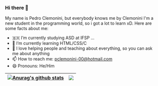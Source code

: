 ### Hi there 👋

My name is Pedro Clemonini, but everybody knows me by Clemonini
I'm a new student in the programming world, so i got a lot to learn xD.
Here are some facts about me:
- 🇧🇷 I’m currently studying ASD at IFSP ...
- 🌱 I’m currently learning HTML/CSS/C
- 💬 I love helping people and teaching about everything, so you can ask me about anything
- 📫 How to reach me: pclemonini-00@hotmail.com
- 😄 Pronouns: He/Him


| <a href="https://github.com/anuraghazra/github-readme-stats"><img align="center" src="https://github-readme-stats.vercel.app/api?username=PedroClemonini&show_icons=true&include_all_commits=true&theme=dracula&hide_border=true" alt="Anurag's github stats" /></a> | <a href="https://github.com/anuraghazra/github-readme-stats"><img align="center" src="https://github-readme-stats.vercel.app/api/top-langs/?username=PedroClemonini&layout=compact&theme=dracula&hide_border=true" /></a> |
| ------------- | ------------- |
